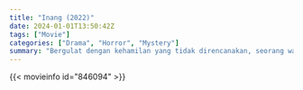 ```yaml
---
title: "Inang (2022)"
date: 2024-01-01T13:50:42Z
tags: ["Movie"]
categories: ["Drama", "Horror", "Mystery"]
summary: "Bergulat dengan kehamilan yang tidak direncanakan, seorang wanita putus asa kepada pasangan tua misterius yang berjanji untuk merawat bayinya."
---
```


<mux-player stream-type="on-demand"
src="https://kp3d-my.sharepoint.com/personal/ryoo_kp3d_onmicrosoft_com/_layouts/15/download.aspx?share=EelINB8hmx1Kj-ohGto5cr8Bf0sH0XD6HxIgWo8APeENoA" prefer-playback="mse" controls>

</mux-player>


{{< movieinfo id="846094" >}}

<script src="https://cdn.jsdelivr.net/npm/@mux/mux-player"></script>

 <script type="application/ld+json ">
{
"@context": "https://schema.org/",
"@type": "VideoObject",
"name": "Inang",
"contentUrl": "https://stream.mux.com/1hepQrUIvd6HkwhOgGd1m5QZA5lZe2lSPXTNXrNiGjM.m3u8",
"thumbnailUrl": "https://www.themoviedb.org/t/p/original/9eSoJrj8LkbUzuPSJzgSXWKexKj.jpg?width=314&fit_mode=preserve&time=25",
"uploadDate": "2023-12-25T06:24:19Z",
}

</script>
